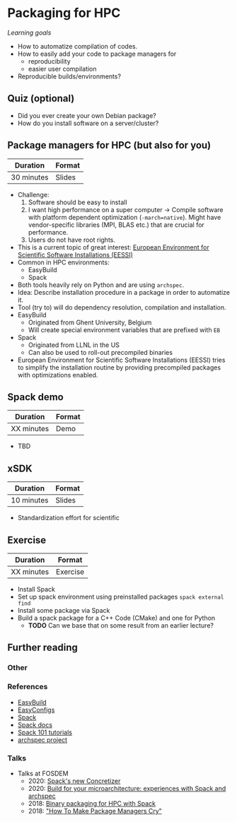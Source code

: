 # Packaging for HPC

*Learning goals*

- How to automatize compilation of codes.
- How to easily add your code to package managers for
    - reproducibility
    - easier user compilation
- Reproducible builds/environments?

## Quiz (optional)

- Did you ever create your own Debian package?
- How do you install software on a server/cluster?


## Package managers for HPC (but also for you)

| Duration | Format |
| --- | --- |
| 30 minutes | Slides |

- Challenge:
    1. Software should be easy to install
    2. I want high performance on a super computer -> Compile software with platform dependent optimization (`-march=native`). Might have vendor-specific libraries (MPI, BLAS etc.) that are crucial for performance.
    3. Users do not have root rights.
- This is a current topic of great interest: [European Environment for Scientific Software Installations (EESSI)](https://github.com/EESSI/)
- Common in HPC environments:
    - EasyBuild
    - Spack
- Both tools heavily rely on Python and are using `archspec`.
- Idea: Describe installation procedure in a package in order to automatize it.
- Tool (try to) will do dependency resolution, compilation and installation.
- EasyBuild
    - Originated from Ghent University, Belgium
    - Will create special environment variables that are prefixed with `EB`
- Spack
    - Originated from LLNL in the US
    - Can also be used to roll-out precompiled binaries
- European Environment for Scientific Software Installations (EESSI) tries to simplify the installation routine by providing precompiled packages with optimizations enabled.

## Spack demo

| Duration | Format |
| --- | --- |
| XX minutes | Demo |

- TBD

## xSDK

| Duration | Format |
| --- | --- |
| 10 minutes | Slides |

- Standardization effort for scientific

## Exercise

| Duration | Format |
| --- | --- |
| XX minutes | Exercise |

- Install Spack
- Set up spack environment using preinstalled packages `spack external find`
- Install some package via Spack
- Build a spack package for a C++ Code (CMake) and one for Python
    - **TODO** Can we base that on some result from an earlier lecture?


## Further reading

### Other

### References

- [EasyBuild](https://github.com/easybuilders/easybuild)
- [EasyConfigs](https://github.com/easybuilders/easybuild-easyconfigs)
- [Spack](https://spack.io/)
- [Spack docs](https://spack.readthedocs.io/en/latest/)
- [Spack 101 tutorials](https://spack-tutorial.readthedocs.io/en/latest/)
- [archspec project](https://github.com/archspec/)

### Talks

- Talks at FOSDEM
    - 2020: [Spack's new Concretizer](https://archive.fosdem.org/2020/schedule/event/dependency_solving_not_just_sat/)
    - 2020: [Build for your microarchitecture: experiences with Spack and archspec](https://archive.fosdem.org/2020/schedule/event/archspec/)
    - 2018: [Binary packaging for HPC with Spack](https://archive.fosdem.org/2018/schedule/event/llnl_spack/)
    - 2018: ["How To Make Package Managers Cry"](https://archive.fosdem.org/2018/schedule/event/how_to_make_package_managers_cry/)
